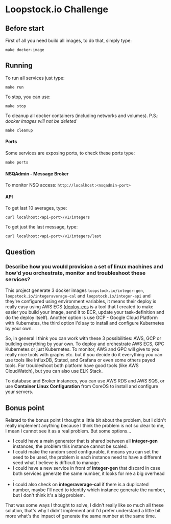 # Loopstock.io Challenge

## Before start

First of all you need build all images, to do that, simply type:
```
make docker-image
```

## Running

To run all services just type:
```
make run
```

To stop, you can use:
```
make stop
```

To cleanup all docker containers (including networks and volumes). P.S.: *docker images will not be deleted*
```
make cleanup
```

#### Ports

Some services are exposing ports, to check these ports type:
```
make ports
```

#### NSQAdmin - Message Broker

To monitor NSQ access: `http://localhost:<nsqadmin-port>`

#### API

To get last 10 averages, type:
```
curl localhost:<api-port>/v1/integers
```

To get just the last message, type:
```
curl localhost:<api-port>/v1/integers/last
```

## Question

### Describe how you would provision a set of linux machines and how'd you orchestrate, monitor and troubleshoot these services?

This project generate 3 docker images `loopstock.io/integer-gen`, `loopstock.io/integeraverage-cal` and `loopstock.io/integer-api` and they're configured using environment variables, it means their deploy is really easy using AWS ECS ([deploy-ecs](https://github.com/guilherme-santos/deploy-ecs) is a tool that I created to make easier you build your image, send it to ECR, update your task-definition and do the deploy itself). Another option is use GCP - Google Cloud Platform with Kubernetes, the third option I'd say to install and configure Kubernetes by your own.

So, in general I think you can work with these 3 possibilities: AWS, GCP or building everything by your own. To deploy and orchestrate AWS ECS, GPC Kubernetes or just Kubernetes. To monitor, AWS and GPC will give to you really nice tools with graphs etc. but if you decide do it everything you can use tools like InfluxDB, Statsd, and Grafana or even some others payed tools. For troubleshoot both platform have good tools (like AWS CloudWatch), but you can also use ELK Stack.

To database and Broker instances, you can use AWS RDS and AWS SQS, or use **Container Linux Configuration** from CoreOS to install and configure your servers.

## Bonus point

Related to the bonus point I thought a little bit about the problem, but I didn't really implement anything because I think the problem is not so clear to me, I mean I cannot see it as a real problem. But some options...

- I could have a main generator that is shared between all **integer-gen** instances, the problem this instance cannot be scaled.
- I could make the random seed configurable, it means you can set the seed to be used, the problem is each instance need to have a different seed what I believe is difficult to manage.
- I could have a new service in front of **integer-gen** that discard in case both services generate the same number, it looks for me a big overhead .
- I could also check on **integeraverage-cal** if there is a duplicated number, maybe I'll need to identify which instance generate the number, but I don't think it's a big problem.

That was some ways I thought to solve, I didn't really like so much all these solution, that's why I didn't implement and I'd prefer understand a little bit more what's the impact of generate the same number at the same time.
